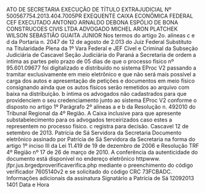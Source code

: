 ATO DE SECRETARIA EXECUÇÃO DE TÍTULO EXTRAJUDICIAL Nº 500567754.2013.404.7005PR EXEQUENTE CAIXA ECONÔMICA FEDERAL CEF EXECUTADO ANTONIO ARNALDO DEBONA ESPÓLIO DE BONA CONSTRUCOES CIVIS LTDA ADVOGADO MICHEL ARON PLATCHEK WILSON SEBASTIÃO GUAITA JUNIOR Nos termos do artigo 2o. alíneas c e d da Portaria n. 2047 de 12 de agosto de 2.013 do Juiz Federal Substituto na Titularidade Plena da 1º Vara Federal e JEF Cível e Criminal da Subseção Judiciária de Cascavel Seção Judiciária do Paraná a Secretaria de ordem a intima as partes pelo prazo de 05 dias de que o processo físico nº 95.601.09677 foi digitalizado e distribuído no sistema EProc V2 passando a tramitar exclusivamente em meio eletrônico e que não será mais possível a carga dos autos e apresentação de petições e documentos em meio físico consignando ainda que os autos físicos serão remetidos ao arquivo com baixa na distribuição. b intima os advogados não cadastrados para que providenciem o seu credenciamento junto ao sistema EProc V2 conforme o disposto no artigo 1º Parágrafo 2º alíneas a e b da Resolução n. 492010 do Tribunal Regional da 4º Região. A Caixa inclusive para que apresente substabelecimento para os advogados terceirizados caso estes a representem no processo físico. c registra para decisão. Cascavel 12 de setembro de 2013. Patrícia de Sá Servidora da Secretaria Documento eletrônico assinado por Patrícia de Sá Servidora da Secretaria na forma do artigo 1º inciso III da Lei 11.419 de 19 de dezembro de 2006 e Resolução TRF 4º Região nº 17 de 26 de março de 2010. A conferência da autenticidade do documento está disponível no endereço eletrônico httpwww. jfpr.jus.brgedproverificaverifica.php mediante o preenchimento do código verificador 7605140v2 e se solicitado do código CRC 73FCBADC. Informações adicionais da assinatura Signatário a Patrícia de Sá 12092013 1401 Data e Hora

